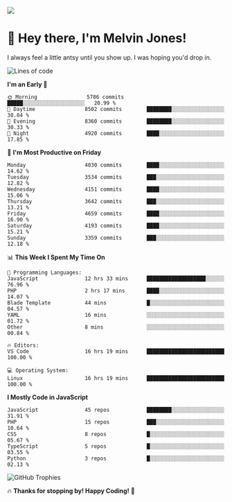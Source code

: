 ![](https://i.pinimg.com/originals/f8/b4/d0/f8b4d0ddedae91a68a6cfa788148436b.gif)

# 👋 Hey there, I'm Melvin Jones!
I always feel a little antsy until you show up. I was hoping you'd drop in.

<!--START_SECTION:mrepol742-->
![Lines of code](https://img.shields.io/badge/From%20Hello%20World%20I%27ve%20Written-20.9%20million%20lines%20of%20code-blue)

**I'm an Early 🐤** 

```text
🌞 Morning                5786 commits        █████░░░░░░░░░░░░░░░░░░░░   20.99 % 
🌆 Daytime                8502 commits        ████████░░░░░░░░░░░░░░░░░   30.84 % 
🌃 Evening                8360 commits        ████████░░░░░░░░░░░░░░░░░   30.33 % 
🌙 Night                  4920 commits        ████░░░░░░░░░░░░░░░░░░░░░   17.85 % 
```
📅 **I'm Most Productive on Friday** 

```text
Monday                   4030 commits        ████░░░░░░░░░░░░░░░░░░░░░   14.62 % 
Tuesday                  3534 commits        ███░░░░░░░░░░░░░░░░░░░░░░   12.82 % 
Wednesday                4151 commits        ████░░░░░░░░░░░░░░░░░░░░░   15.06 % 
Thursday                 3642 commits        ███░░░░░░░░░░░░░░░░░░░░░░   13.21 % 
Friday                   4659 commits        ████░░░░░░░░░░░░░░░░░░░░░   16.90 % 
Saturday                 4193 commits        ████░░░░░░░░░░░░░░░░░░░░░   15.21 % 
Sunday                   3359 commits        ███░░░░░░░░░░░░░░░░░░░░░░   12.18 % 
```


📊 **This Week I Spent My Time On** 

```text
💬 Programming Languages: 
JavaScript               12 hrs 33 mins      ███████████████████░░░░░░   76.96 % 
PHP                      2 hrs 17 mins       ████░░░░░░░░░░░░░░░░░░░░░   14.07 % 
Blade Template           44 mins             █░░░░░░░░░░░░░░░░░░░░░░░░   04.57 % 
YAML                     16 mins             ░░░░░░░░░░░░░░░░░░░░░░░░░   01.72 % 
Other                    8 mins              ░░░░░░░░░░░░░░░░░░░░░░░░░   00.84 % 

🔥 Editors: 
VS Code                  16 hrs 19 mins      █████████████████████████   100.00 % 

💻 Operating System: 
Linux                    16 hrs 19 mins      █████████████████████████   100.00 % 
```

**I Mostly Code in JavaScript** 

```text
JavaScript               45 repos            ████████░░░░░░░░░░░░░░░░░   31.91 % 
PHP                      15 repos            ███░░░░░░░░░░░░░░░░░░░░░░   10.64 % 
CSS                      8 repos             █░░░░░░░░░░░░░░░░░░░░░░░░   05.67 % 
TypeScript               5 repos             █░░░░░░░░░░░░░░░░░░░░░░░░   03.55 % 
Python                   3 repos             █░░░░░░░░░░░░░░░░░░░░░░░░   02.13 % 
```




<!--END_SECTION:mrepol742-->

![GitHub Trophies](https://github-profile-trophy.vercel.app/?username=mrepol742&theme=dracula)

🔥 **Thanks for stopping by! Happy Coding!** 🚀
